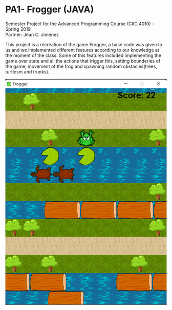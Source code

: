 # PA1- Frogger (JAVA)

Semester Project for the Advanced Programming Course (CIIC 4010) - Spring 2019\
Partner: Jean C. Jimenez

This project is a recreation of the game Frogger, a base code was given to us and we implemented different features according to our knowledge at the moment of the class. Some of this features included implementing the game over state and all the actions that trigger this, setting bounderies of the game, movement of the frog and spawning random obstacles(trees, turtlesm and trunks).

![Fogger Demo](res/Sheets/Frogger-Demo.PNG)

